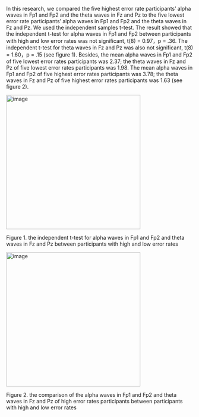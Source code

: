 In this research, we compared the five highest error rate participants’ alpha waves in Fp1 and Fp2 and the theta waves in Fz and Pz to the five lowest error rate participants’ alpha waves in Fp1 and Fp2 and the theta waves in Fz and Pz. We used the independent samples t-test. The result showed that the independent t-test for alpha waves in Fp1 and Fp2 between participants with high and low error rates was not significant, t(8) = 0.97，p = .36. The independent t-test for theta waves in Fz and Pz was also not significant, t(8) = 1.60，p = .15 (see figure 1). Besides, the mean alpha waves in Fp1 and Fp2 of five lowest error rates participants was 2.37; the theta waves in Fz and Pz of five lowest error rates participants was 1.98. The mean alpha waves in Fp1 and Fp2 of five highest error rates participants was 3.78; the theta waves in Fz and Pz of five highest error rates participants was 1.63 (see figure 2). 

<img width="361" alt="image" src="https://github.com/user-attachments/assets/48b55f55-a17b-45ff-909f-2cc52dc5302e" />

Figure 1. the independent t-test for alpha waves in Fp1 and Fp2 and theta waves in Fz and Pz between participants with high and low error rates

<img width="361" alt="image" src="https://github.com/user-attachments/assets/05c3ff73-97e4-4235-a3b0-92717b880fe0" />

Figure 2. the comparison of the alpha waves in Fp1 and Fp2 and theta waves in Fz and Pz of high error rates participants between participants with high and low error rates

